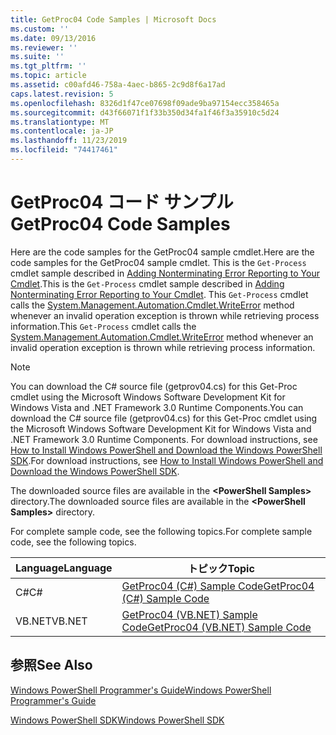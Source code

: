 ```yaml
---
title: GetProc04 Code Samples | Microsoft Docs
ms.custom: ''
ms.date: 09/13/2016
ms.reviewer: ''
ms.suite: ''
ms.tgt_pltfrm: ''
ms.topic: article
ms.assetid: c00afd46-758a-4aec-b865-2c9d8f6a17ad
caps.latest.revision: 5
ms.openlocfilehash: 8326d1f47ce07698f09ade9ba97154ecc358465a
ms.sourcegitcommit: d43f66071f1f33b350d34fa1f46f3a35910c5d24
ms.translationtype: MT
ms.contentlocale: ja-JP
ms.lasthandoff: 11/23/2019
ms.locfileid: "74417461"
---
```

# <a name="getproc04-code-samples"></a><span data-ttu-id="9f4b0-102">GetProc04 コード サンプル</span><span class="sxs-lookup"><span data-stu-id="9f4b0-102">GetProc04 Code Samples</span></span>

<span data-ttu-id="9f4b0-103">Here are the code samples for the GetProc04 sample cmdlet.</span><span class="sxs-lookup"><span data-stu-id="9f4b0-103">Here are the code samples for the GetProc04 sample cmdlet.</span></span> <span data-ttu-id="9f4b0-104">This is the `Get-Process` cmdlet sample described in [Adding Nonterminating Error Reporting to Your Cmdlet](../cmdlet/adding-non-terminating-error-reporting-to-your-cmdlet.md).</span><span class="sxs-lookup"><span data-stu-id="9f4b0-104">This is the `Get-Process` cmdlet sample described in [Adding Nonterminating Error Reporting to Your Cmdlet](../cmdlet/adding-non-terminating-error-reporting-to-your-cmdlet.md).</span></span> <span data-ttu-id="9f4b0-105">This `Get-Process` cmdlet calls the [System.Management.Automation.Cmdlet.WriteError](/dotnet/api/System.Management.Automation.Cmdlet.WriteError) method whenever an invalid operation exception is thrown while retrieving process information.</span><span class="sxs-lookup"><span data-stu-id="9f4b0-105">This `Get-Process` cmdlet calls the [System.Management.Automation.Cmdlet.WriteError](/dotnet/api/System.Management.Automation.Cmdlet.WriteError) method whenever an invalid operation exception is thrown while retrieving process information.</span></span>

> [!NOTE]
> <span data-ttu-id="9f4b0-106">You can download the C# source file (getprov04.cs) for this Get-Proc cmdlet using the Microsoft Windows Software Development Kit for Windows Vista and .NET Framework 3.0 Runtime Components.</span><span class="sxs-lookup"><span data-stu-id="9f4b0-106">You can download the C# source file (getprov04.cs) for this Get-Proc cmdlet using the Microsoft Windows Software Development Kit for Windows Vista and .NET Framework 3.0 Runtime Components.</span></span> <span data-ttu-id="9f4b0-107">For download instructions, see [How to Install Windows PowerShell and Download the Windows PowerShell SDK](/powershell/scripting/developer/installing-the-windows-powershell-sdk).</span><span class="sxs-lookup"><span data-stu-id="9f4b0-107">For download instructions, see [How to Install Windows PowerShell and Download the Windows PowerShell SDK](/powershell/scripting/developer/installing-the-windows-powershell-sdk).</span></span>
>
> <span data-ttu-id="9f4b0-108">The downloaded source files are available in the **\<PowerShell Samples>** directory.</span><span class="sxs-lookup"><span data-stu-id="9f4b0-108">The downloaded source files are available in the **\<PowerShell Samples>** directory.</span></span>

<span data-ttu-id="9f4b0-109">For complete sample code, see the following topics.</span><span class="sxs-lookup"><span data-stu-id="9f4b0-109">For complete sample code, see the following topics.</span></span>

|<span data-ttu-id="9f4b0-110">Language</span><span class="sxs-lookup"><span data-stu-id="9f4b0-110">Language</span></span>|<span data-ttu-id="9f4b0-111">トピック</span><span class="sxs-lookup"><span data-stu-id="9f4b0-111">Topic</span></span>|
|--------------|-----------|
|<span data-ttu-id="9f4b0-112">C#</span><span class="sxs-lookup"><span data-stu-id="9f4b0-112">C#</span></span>|[<span data-ttu-id="9f4b0-113">GetProc04 (C#) Sample Code</span><span class="sxs-lookup"><span data-stu-id="9f4b0-113">GetProc04 (C#) Sample Code</span></span>](./getproc04-csharp-sample-code.md)|
|<span data-ttu-id="9f4b0-114">VB.NET</span><span class="sxs-lookup"><span data-stu-id="9f4b0-114">VB.NET</span></span>|[<span data-ttu-id="9f4b0-115">GetProc04 (VB.NET) Sample Code</span><span class="sxs-lookup"><span data-stu-id="9f4b0-115">GetProc04 (VB.NET) Sample Code</span></span>](./getproc04-vb-net-sample-code.md)|

## <a name="see-also"></a><span data-ttu-id="9f4b0-116">参照</span><span class="sxs-lookup"><span data-stu-id="9f4b0-116">See Also</span></span>

[<span data-ttu-id="9f4b0-117">Windows PowerShell Programmer's Guide</span><span class="sxs-lookup"><span data-stu-id="9f4b0-117">Windows PowerShell Programmer's Guide</span></span>](./windows-powershell-programmer-s-guide.md)

[<span data-ttu-id="9f4b0-118">Windows PowerShell SDK</span><span class="sxs-lookup"><span data-stu-id="9f4b0-118">Windows PowerShell SDK</span></span>](../windows-powershell-reference.md)
